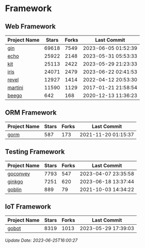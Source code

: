 # Framework

## Web Framework
| Project Name | Stars | Forks | Last Commit |
| ------------ | ----- | ----- | ----------- |
| [gin](https://github.com/gin-gonic/gin) | 69618 | 7549 | 2023-06-05 01:52:39 |
| [echo](https://github.com/labstack/echo) | 25922 | 2148 | 2023-05-31 05:53:33 |
| [kit](https://github.com/go-kit/kit) | 25113 | 2422 | 2023-05-29 21:23:33 |
| [iris](https://github.com/kataras/iris) | 24071 | 2479 | 2023-06-22 02:41:53 |
| [revel](https://github.com/revel/revel) | 12927 | 1414 | 2022-04-12 20:53:30 |
| [martini](https://github.com/go-martini/martini) | 11590 | 1129 | 2017-01-21 21:58:54 |
| [beego](https://github.com/astaxie/beego) | 642 | 168 | 2020-12-13 11:36:23 |

## ORM Framework
| Project Name | Stars | Forks | Last Commit |
| ------------ | ----- | ----- | ----------- |
| [gorm](https://github.com/jinzhu/gorm) | 587 | 173 | 2021-11-20 01:15:37 |

## Testing Framework
| Project Name | Stars | Forks | Last Commit |
| ------------ | ----- | ----- | ----------- |
| [goconvey](https://github.com/smartystreets/goconvey) | 7793 | 547 | 2023-04-07 23:35:58 |
| [ginkgo](https://github.com/onsi/ginkgo) | 7251 | 620 | 2023-06-18 13:37:44 |
| [goblin](https://github.com/franela/goblin) | 889 | 79 | 2021-10-03 14:34:22 |

## IoT Framework
| Project Name | Stars | Forks | Last Commit |
| ------------ | ----- | ----- | ----------- |
| [gobot](https://github.com/hybridgroup/gobot) | 8319 | 1013 | 2023-05-29 17:39:03 |

*Update Date: 2023-06-25T16:00:27*